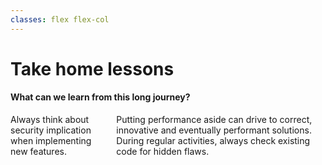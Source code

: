 ```yaml
---
classes: flex flex-col
---
```


# Take home lessons

#### What can we learn from this long journey?

<div class="flex flex-1 columns-container items-center">
  <div class="flex items-center columns">
  <Item icon="shield-lock" title="Security, always">
    Always think about security implication when implementing new features.
  </Item>

  <Line height="150" class="columns__border stroke-neutral-300"/>

  <Item icon="rocket-off" title="Sacrifice Performance">
    Putting performance aside can drive to correct, innovative and eventually performant solutions.
  </Item>

  <Line height="150" class="columns__border stroke-neutral-300"/>

  <Item icon="history" title="Validate regularly">
    During regular activities, always check existing code for hidden flaws.
  </Item>
  </div>
</div>

<!--
**Before** talking about the slides, recap what you talked about: **“Today we have seen how atypical attacks can unexpectedly affect our applications and how it can take a very long time to fix them.”**
-->

